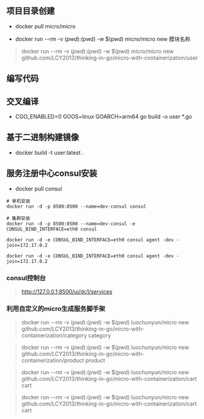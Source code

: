 ## 项目目录创建

- docker pull micro/micro

- docker run --rm -v $(pwd):$(pwd) -w $(pwd) micro/micro new 模块名称

> docker run --rm -v $(pwd):$(pwd) -w $(pwd) micro/micro new github.com/LCY2013/thinking-in-go/micro-with-containerization/user

## 编写代码

## 交叉编译

- CGO_ENABLED=0 GOOS=linux GOARCH=arm64 go build -o user *.go

## 基于二进制构建镜像

- docker build -t user:latest .

## 服务注册中心consul安装

- docker pull consul

```shell
# 单机安装
docker run -d -p 8500:8500 --name=dev-consul consul

# 集群安装
docker run -d -p 8500:8500 --name=dev-consul -e CONSUL_BIND_INTERFACE=eth0 consul

docker run -d -e CONSUL_BIND_INTERFACE=eth0 consul agent -dev -join=172.17.0.2

docker run -d -e CONSUL_BIND_INTERFACE=eth0 consul agent -dev -join=172.17.0.2
```

### consul控制台

> http://127.0.0.1:8500/ui/dc1/services

### 利用自定义的micro生成服务脚手架

> docker run --rm -v $(pwd):$(pwd) -w $(pwd) luochunyun/micro new github.com/LCY2013/thinking-in-go/micro-with-containerization/category category

> docker run --rm -v $(pwd):$(pwd) -w $(pwd) luochunyun/micro new github.com/LCY2013/thinking-in-go/micro-with-containerization/product product

> docker run --rm -v $(pwd):$(pwd) -w $(pwd) luochunyun/micro new github.com/LCY2013/thinking-in-go/micro-with-containerization/cart cart

> docker run --rm -v $(pwd):$(pwd) -w $(pwd) luochunyun/micro new github.com/LCY2013/thinking-in-go/micro-with-containerization/cart cart

